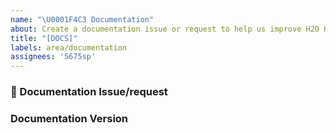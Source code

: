 ```yaml
---
name: "\U0001F4C3 Documentation"
about: Create a documentation issue or request to help us improve H2O Hydrogen Torch
title: "[DOCS]"
labels: area/documentation 
assignees: '5675sp'
---
```


### 📃 Documentation Issue/request

<!-- A clear and concise description of what the documentation issue/request is -->

### Documentation Version

<!-- Documentation version (for a current or future version)?  -->